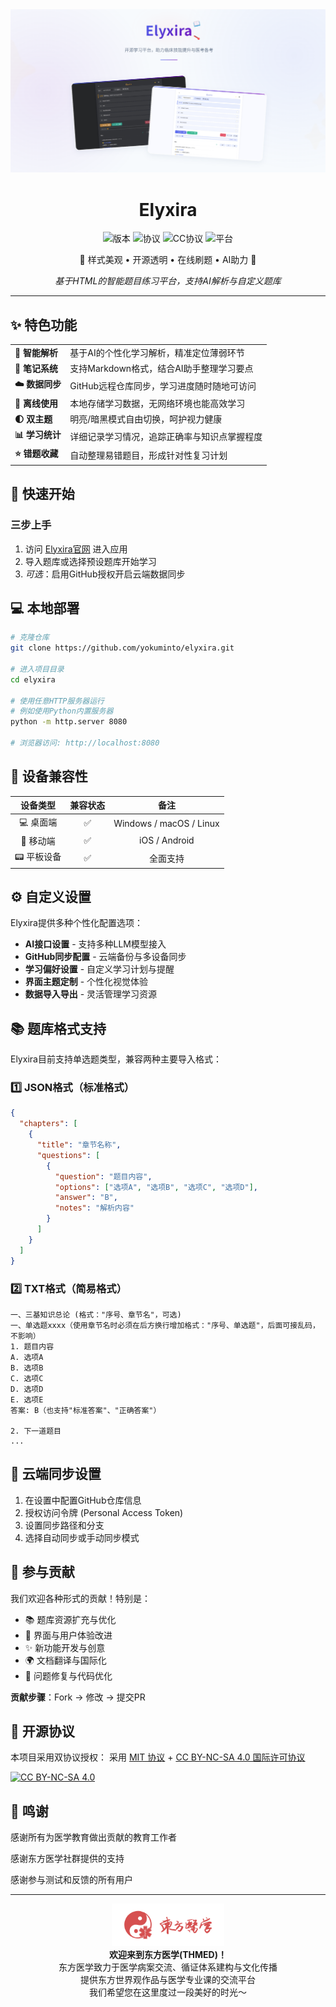 

<img src="./asset/banner.png">

<div align="center">

# Elyxira 

![版本](https://img.shields.io/badge/版本-1.0.0-blue?style=flat-square)
![协议](https://img.shields.io/badge/协议-MIT-green?style=flat-square)
![CC协议](https://img.shields.io/badge/协议-CC--BY--NC--SA--4.0-orange?style=flat-square)
![平台](https://img.shields.io/badge/平台-全平台适配-purple?style=flat-square)

</div>

<div align="center">
<p>🌟 样式美观 • 开源透明 • 在线刷题 • AI助力 🌟</p>
<p><i>基于HTML的智能题目练习平台，支持AI解析与自定义题库</i></p>
</div>

---

## ✨ 特色功能

<table>
  <tr>
    <td><b>🤖 智能解析</b></td>
    <td>基于AI的个性化学习解析，精准定位薄弱环节</td>
  </tr>
  <tr>
    <td><b>📝 笔记系统</b></td>
    <td>支持Markdown格式，结合AI助手整理学习要点</td>
  </tr>
  <tr>
    <td><b>☁️ 数据同步</b></td>
    <td>GitHub远程仓库同步，学习进度随时随地可访问</td>
  </tr>
  <tr>
    <td><b>🔌 离线使用</b></td>
    <td>本地存储学习数据，无网络环境也能高效学习</td>
  </tr>
  <tr>
    <td><b>🌓 双主题</b></td>
    <td>明亮/暗黑模式自由切换，呵护视力健康</td>
  </tr>
  <tr>
    <td><b>📊 学习统计</b></td>
    <td>详细记录学习情况，追踪正确率与知识点掌握程度</td>
  </tr>
  <tr>
    <td><b>⭐ 错题收藏</b></td>
    <td>自动整理易错题目，形成针对性复习计划</td>
  </tr>
</table>

## 🚀 快速开始

### 三步上手

1. 访问 [Elyxira官网](https://elyxira.github.io) 进入应用
2. 导入题库或选择预设题库开始学习
3. *可选*：启用GitHub授权开启云端数据同步

## 💻 本地部署

```bash
# 克隆仓库
git clone https://github.com/yokuminto/elyxira.git

# 进入项目目录
cd elyxira

# 使用任意HTTP服务器运行
# 例如使用Python内置服务器
python -m http.server 8080

# 浏览器访问: http://localhost:8080
```

## 📱 设备兼容性

<div align="center">

| 设备类型 | 兼容状态 | 备注 |
|:-------:|:-------:|:----:|
| 💻 桌面端 | ✅ | Windows / macOS / Linux |
| 📱 移动端 | ✅ | iOS / Android |
| 📟 平板设备 | ✅ | 全面支持 |

</div>

## ⚙️ 自定义设置

Elyxira提供多种个性化配置选项：

- **AI接口设置** - 支持多种LLM模型接入
- **GitHub同步配置** - 云端备份与多设备同步
- **学习偏好设置** - 自定义学习计划与提醒
- **界面主题定制** - 个性化视觉体验
- **数据导入导出** - 灵活管理学习资源

## 📚 题库格式支持

Elyxira目前支持单选题类型，兼容两种主要导入格式：

### 1️⃣ JSON格式（标准格式）

```json
{
  "chapters": [
    {
      "title": "章节名称",
      "questions": [
        {
          "question": "题目内容",
          "options": ["选项A", "选项B", "选项C", "选项D"],
          "answer": "B",
          "notes": "解析内容"
        }
      ]
    }
  ]
}
```

### 2️⃣ TXT格式（简易格式）

```
一、三基知识总论 (格式："序号、章节名"，可选)
一、单选题xxxx（使用章节名时必须在后方换行增加格式："序号、单选题"，后面可接乱码，不影响）
1. 题目内容
A. 选项A
B. 选项B
C. 选项C
D. 选项D
E. 选项E
答案: B（也支持"标准答案"、"正确答案"）

2. 下一道题目
...
```

## 🔄 云端同步设置

1. 在设置中配置GitHub仓库信息
2. 授权访问令牌 (Personal Access Token)
3. 设置同步路径和分支
4. 选择自动同步或手动同步模式

## 🤝 参与贡献

我们欢迎各种形式的贡献！特别是：

- 📚 题库资源扩充与优化
- 🎨 界面与用户体验改进
- ✨ 新功能开发与创意
- 🌍 文档翻译与国际化
- 🐛 问题修复与代码优化

**贡献步骤**：Fork → 修改 → 提交PR

## 📜 开源协议


本项目采用双协议授权：
采用 [MIT 协议](LICENSE-MIT.md) + [CC BY-NC-SA 4.0 国际许可协议](LICENSE-CC.md)


  <a href="https://creativecommons.org/licenses/by-nc-sa/4.0/deed.zh">
    <img src="https://mirrors.creativecommons.org/presskit/buttons/88x31/svg/by-nc-sa.svg" width="120" alt="CC BY-NC-SA 4.0">
  </a>


## 🙏 鸣谢

  <p>感谢所有为医学教育做出贡献的教育工作者</p>
  <p>感谢东方医学社群提供的支持</p>
  <p>感谢参与测试和反馈的所有用户</p>


---

<div align="center">
<a href="https://thfmu.com/" title="东方医学">
  <img src="./asset/thmed-github.png" width="180"  alt="THMED">
</a>
  <br><b>欢迎来到东方医学(THMED)！</b><br>
  东方医学致力于医学病案交流、循证体系建构与文化传播<br>
  提供东方世界观作品与医学专业课的交流平台<br>
  我们希望您在这里度过一段美好的时光～
</div>
